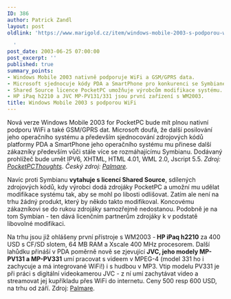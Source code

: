 ```yaml
---
ID: 386
author: Patrick Zandl
layout: post
oldlink: 'https://www.marigold.cz/item/windows-mobile-2003-s-podporou-wifi

  '
post_date: 2003-06-25 07:00:00
post_excerpt: ''
published: true
summary_points:
- Windows Mobile 2003 nativně podporuje WiFi a GSM/GPRS data.
- Microsoft sjednocuje kódy PDA a SmartPhone pro konkurenci se Symbianem.
- Shared Source licence PocketPC umožňuje výrobcům modifikace systému.
- HP iPaq h2210 a JVC MP-PV131/331 jsou první zařízení s WM2003.
title: Windows Mobile 2003 s podporou WiFi
---
```


<p>
Nová verze Windows Mobile 2003 for PocketPC bude mít plnou nativní podporu WiFi a také GSM/GPRS dat. Microsoft doufá, že další posilování jeho operačního systému a především sjednocování zdrojových kódů platformy PDA a SmartPhone jeho operačního systému mu přinese další zákazníky především vůči stále více se rozmáhajícímu Symbianu. Dodávaný prohlížeč bude umět IPV6, XHTML, HTML 4.01, WML 2.0, Jscript 5.5. <EM>Zdroj: </EM><A href="http://www.pocketpcthoughts.com/forums/viewtopic.php?p=125125" target=_blank><EM>PocketPCThoughts</EM></A>. <EM>Český zdroj: </EM><A href="http://www.palmare.cz/PocketPC_WinCE/WinCE_Utility/ppc2003030624.html" target=_blank><EM>Palmare</EM></A><EM>.</EM></p>

<p>
Navíc proti Symbianu <STRONG>vytahuje s licencí Shared Source</STRONG>, sdílených zdrojových kódů, kdy výrobci dodá zdrojáky PocketPC a umožní mu udělat modifikace systému tak, aby se mohl po libosti odlišovat. Zatím ale není na trhu žádný produkt, který by někdo takto modifikoval. Koncovému zákazníkovi se do rukou zdrojáky samozřejmě nedostanou. Podobně je na tom Symbian - ten dává licenčním partnerům zdrojáky k v podstatě libovolné modifikaci. </p>

<p>
Na trhu jsou již ohlášeny první přístroje s WM2003 -<STRONG> HP iPaq h2210</STRONG> za 400 USD s CF/SD slotem, 64 MB RAM a Xscale 400 MHz procesorem. Další lahůdku přináší v PDA poměrně nově se zjevující <STRONG>JVC, jeho modely MP-PV131 a MP-PV331</STRONG> umí pracovat s videem v MPEG-4 (model 331 ho i zachycuje a má integrované WiFi!)&#160;i s hudbou v MP3. Vtip modelu PV331 je při práci s digitální videokamerou JVC - z ní umí zachytávat video a streamovat jej kupříkladu přes WiFi do internetu. Ceny 500 resp 600 USD, na trhu od září. Zdroj: <A href="http://www.palmare.cz/PocketPC_WinCE/WinCE_Hardware/jvc_ppc030624.html" target=_blank>Palmare</A>.</p>